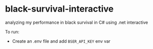 # black-survival-interactive
analyzing my performance in black survival in C# using .net interactive


To run:

*   Create an .env file and add `BSER_API_KEY` env var
